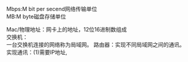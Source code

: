 Mbps:M bit per secend网络传输单位  
MB:M byte磁盘存储单位  
  
Mac/物理地址：网卡上的地址，12位16进制数组成  
交换机：  
一台交换机连接的网络称为局域网。
路由器：实现不同局域网之间的通讯。  
实现通讯：(1)需要IP地址,